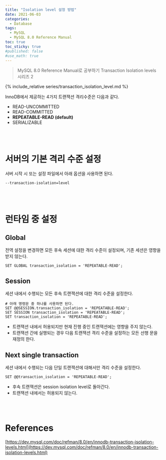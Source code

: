 ```yaml
---
title: "Isolation level 설정 방법"
date: 2021-06-03
categories:
  - Database
tags:
  - MySQL
  - MySQL 8.0 Reference Manual
toc: true
toc_sticky: true
#published: false
#use_math: true
---
```

> MySQL 8.0 Reference Manual로 공부하기
> Transaction Isolation levels 시리즈 2

{% include_relative series/transaction_isolation_level.md %}

InnoDB에서 제공하는 4가지 트랜잭션 격리수준은 다음과 같다.
- READ-UNCOMMITTED
- READ-COMMITTED
- **REPEATABLE-READ (default)**
- SERIALIZABLE

<br>
<br>

# 서버의 기본 격리 수준 설정
서버 시작 시 또는 설정 파일에서 아래 옵션을 사용하면 된다.
```
--transaction-isolation=level
```

<br>
<br>

# 런타임 중 설정

## Global
전역 설정을 변경하면 모든 후속 세션에 대한 격리 수준이 설정되며, 기존 세션은 영향을 받지 않는다.
```
SET GLOBAL transaction_isolation = 'REPEATABLE-READ';
```

## Session
세션 내에서 수행되는 모든 후속 트랜잭션에 대한 격리 수준을 설정한다.
```
# 아래 명령문 중 하나를 사용하면 된다.
SET @@SESSION.transaction_isolation = 'REPEATABLE-READ';
SET SESSION transaction_isolation = 'REPEATABLE-READ';
SET transaction_isolation = 'REPEATABLE-READ';
```
- 트랜잭션 내에서 허용되지만 현재 진행 중인 트랜잭션에는 영향을 주지 않는다.  
- 트랜잭션 간에 실행되는 경우 다음 트랜잭션 격리 수준을 설정하는 모든 선행 문을 재정의 한다.  

## Next single transaction
세션 내에서 수행되는 다음 단일 트랜잭션에 대해서만 격리 수준을 설정한다.
```
SET @@transaction_isolation = 'REPEATABLE-READ';
```
- 후속 트랜잭션은 session isolation level로 돌아간다.
- 트랜잭션 내에서는 허용되지 않는다.




<br>
<br>

# References

[https://dev.mysql.com/doc/refman/8.0/en/innodb-transaction-isolation-levels.html](https://dev.mysql.com/doc/refman/8.0/en/innodb-transaction-isolation-levels.html)